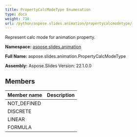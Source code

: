 ```yaml
---
title: PropertyCalcModeType Enumeration
type: docs
weight: 710
url: /python/aspose.slides.animation/propertycalcmodetype/
---
```


Represent calc mode for animation property.

**Namespace:** [aspose.slides.animation](/python/aspose.slides.animation/)

**Full Name:** aspose.slides.animation.PropertyCalcModeType

**Assembly:**  Aspose.Slides Version: 22.1.0.0

## **Members**
|**Member name**|**Description**|
| :- | :- |
|NOT_DEFINED||
|DISCRETE||
|LINEAR||
|FORMULA||
